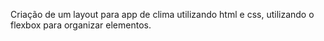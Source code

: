Criação de um layout para app de clima utilizando html e css, utilizando o flexbox para organizar elementos.